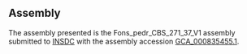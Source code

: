 

Assembly
--------

The assembly presented is the Fons\_pedr\_CBS\_271\_37\_V1 assembly
submitted to [INSDC](http://www.insdc.org) with the assembly accession
[GCA\_000835455.1](http://www.ebi.ac.uk/ena/data/view/GCA_000835455.1).
